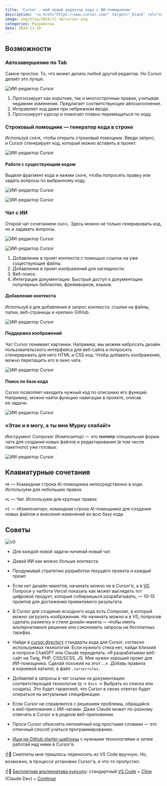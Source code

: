 ```yaml
---
title: 'Cursor — мой новый редактор кода с ИИ-помощником'
description: '<a href="https://www.cursor.com/" target="_blank" rel="noopener noreferrer">Cursor AI</a> — редактор кода с интегрированным ИИ-помощником. Использует модели Claude и ChatGPT для подсказок, автоматического обнаружения ошибок и оптимизации кода. &laquo;Под капотом&raquo; — Visual Studio Code — поэтому разработчик получает знакомый интерфейс и сохраняет все свои расширения.'
image: img/blog/2024/11-10/cursor.png
categories: Разработка
date: 2024-11-10
---
```


## Возможности

### Автозавершение по Tab

Самое простое. То, что может делать любой другой редактор. Но Cursor делает это лучше.

![ИИ-редактор Cursor](https://i.imgur.com/WaFgluH.png)

1. Прогнозирует как короткие, так и многострочные правки, учитывая недавние изменения. Предлагает соответствующее автозаполнение.
2. Исправляет код даже при небрежном вводе.
3. Прогнозирует курсор и помогает плавно перемещаться по коду.

### Строковый помощник — генератор кода в строке

Используй `Cmd+K`, чтобы открыть строковый помощник. Введи запрос, и Cursor сгенерирует код, который можно вставить в проект.

![ИИ-редактор Cursor](https://i.imgur.com/ZILLBCs.png)

#### Работа с существующим кодом

Выдели фрагмент кода и нажми `Cmd+K`, чтобы попросить правку или задать вопросы по выбранному коду.

![ИИ-редактор Cursor](https://i.imgur.com/Ce1Dg2C.png)

![ИИ-редактор Cursor](https://i.imgur.com/y1a9tK1.png)

### Чат с ИИ

Открой чат сочетанием `Cmd+L`. Здесь можно не только генерировать код, но и задавать вопросы.

![ИИ-редактор Cursor](https://i.imgur.com/Ck1ihwZ.png)

![ИИ-редактор Cursor](https://i.imgur.com/JnaIkkz.png)

1. Добавление в промт контекста с помощью ссылок на уже существующие файлы.
2. Добавление в промт изображений для наглядности.
3. Веб-поиск.
4. Интеграция документации. Быстрый доступ к документации популярных библиотек, фреймворков, языков.

#### Добавление контекста

Используй `@` для добавления в запрос контекста: ссылки на файлы, папки, веб-страницы и &laquo;репки&raquo; GitHub.

![ИИ-редактор Cursor](https://i.imgur.com/X8yMOoz.png)

#### Поддержка изображений

Чат Cursor понимает картинки. Например, мы можем набросать дизайн пользовательского интерфейса для веб-сайта и попросить сгенерировать для него HTML и CSS код. Чтобы добавить изображение, можно перетащить его в окно чата.

![ИИ-редактор Cursor](https://i.imgur.com/z7gbm37.png)

#### Поиск по базе кода

Cursor позволяет находить нужный код по описанию его функций. Например, можно найти функцию навигации в проекте, описав ее задачи.

![ИИ-редактор Cursor](https://i.imgur.com/d3Xu7qn.png)

### «Этак и я могу, а ты мне Мурку слабай!»

Инструмент Composer (Композитор) — это ~~пюпитр~~ специальная форма чата для создания новых файлов и редактирования (в том числе пакетного) уже готовых.

![ИИ-редактор Cursor](https://i.imgur.com/8MhTBZi.png)

## Клавиатурные сочетания

`⌘K` — Командная строка AI-помощника непосредственно в коде. Используем для небольших правок

`⌘L` — Чат. Используем для крупных правок

`⌘I` — «Композитор», командная строка AI-помощника для создания новых файлов и внесения изменений во всю базу кода

## Советы

![v0](https://i.imgur.com/y2hXXnH.png)

- Для каждой новой задачи начинай новый чат.

- Давай ИИ как можно больше контекста.

- Продумывай стратегию разработки текущего проекта и каждый промт.

- Если нет дизайн-макетов, начинать можно не в Cursor&rsquo;е, а в [V0](https://v0.dev/). Попроси у чатбота Vercel показать как может выглядеть тот цифровой продукт, который собираешься разрабатывать, — 10&ndash;15 промтов для достижения приемлемого результата.

- В Cursor для создания исходного кода есть Composer, в который можно загрузить изображения. Но начинать можно и в V0, попросив сделать разметку и стили дизайн-макета — чтобы иметь альтернативное решение или сэкономить запросы на бесплатных тарифах.

- Найди в [cursor.directory](https://cursor.directory/) стандарты кода для Cursor, согласно используемых технологий. Если нужного стека нет, найди близкий и попроси ChatGPT или Claude переделать: &laquo;Я разрабатываю веб-сайт на Twig, PHP, CSS/SCSS, JS. Мне нужен хороший промт для ИИ-помощника. Сделай похожий на этот ...&raquo;. Добавь правила в корневой каталог, в файл `.cursorrules`.

- Добавляй в запросы в чат ссылки на документацию соответствующей технологии (`@` &rarr; `Docs` &rarr; Выбрать из списка или создать). Это будет гарантией, что Cursor в своих ответах будет опираться на актуальные спецификации.

- Если Cursor не справляется с решением проблемы, обращайся к веб-приложения с ИИ-чатами. Даже Claude может по-разному отвечать в Cursor и в родном веб-приложении.

- Проси Cursor объяснять непонятный код простыми словами — это отличный способ учиться программированию.

- [Ищи на Github starter-шаблоны](https://github.com/search?q=starter&type=repositories&s=stars&o=desc) с нужными технологиями и затем работай над ними в Cursor&rsquo;е.

☝️🧐 Сниппеты мне пришлось переносить из VS Code вручную. Но, возможно, в процессе установки Cursor&rsquo;а, я что-то пропустил.

☝️🧐 [Бесплатная альтернатива курсору](https://www.youtube.com/watch?v=ucalLC8k94w): стандартный [VS Code](https://code.visualstudio.com/) + [Cline](https://github.com/cline/cline) (Claude Dev) + [Continue](https://www.continue.dev/)
